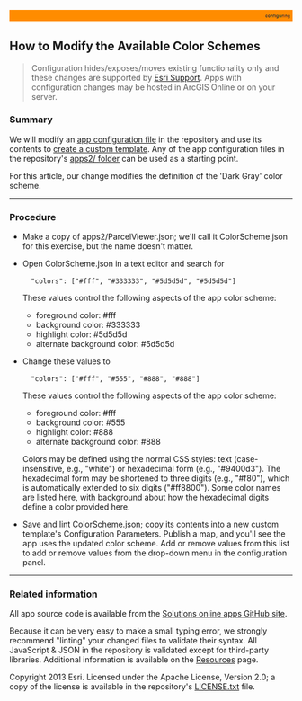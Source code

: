 [StartWithSplash.json]: ../examples2/StartWithSplash.json

[app configuration file]: UnderstandingConfigurationFile.md
[create a custom template]: HowToCreateCustomTemplate.md
[apps2/ folder]: ../../apps2/
[Solutions online apps GitHub site]: https://github.com/Esri/local-government-online-apps
[doc/examples2/ folder]: ../examples2/
[nls/ folder]: ../../nls/
[Resources]: Resources.md
[Esri Support]: http://support.esri.com/
[LICENSE.txt]: ../../LICENSE.txt

![](images/configuring.png)

## How to Modify the Available Color Schemes

> Configuration hides/exposes/moves existing functionality only and these changes are supported by [Esri Support][].
> Apps with configuration changes may be hosted in ArcGIS Online or on your server.

### Summary

We will modify an [app configuration file][] in the repository and use its contents to [create a custom template][]. Any of the app configuration files in the repository's [apps2/ folder] can be used as a starting point.

For this article, our change modifies the definition of the 'Dark Gray' color scheme.


----------
### Procedure

* Make a copy of apps2/ParcelViewer.json; we'll call it ColorScheme.json for this exercise, but the name doesn't matter.

* Open ColorScheme.json in a text editor and search for

        "colors": ["#fff", "#333333", "#5d5d5d", "#5d5d5d"]

    These values control the following aspects of the app color scheme:

    - foreground color: #fff
    - background color: #333333
    - highlight color: #5d5d5d
    - alternate background color: #5d5d5d

* Change these values to

        "colors": ["#fff", "#555", "#888", "#888"]

    These values control the following aspects of the app color scheme:

    - foreground color: #fff
    - background color: #555
    - highlight color: #888
    - alternate background color: #888

    Colors may be defined using the normal CSS styles: text (case-insensitive, e.g., "white") or hexadecimal form (e.g., "#9400d3"). The hexadecimal form may be shortened to three digits (e.g., "#f80"), which is automatically extended to six digits ("#ff8800"). Some color names are listed here, with background about how the hexadecimal digits define a color provided here.

* Save and lint ColorScheme.json; copy its contents into a new custom template's Configuration Parameters. Publish a map, and you'll see the app uses the updated color scheme. Add or remove values from this list to add or remove values from the drop-down menu in the configuration panel.

----------
### Related information

All app source code is available from the [Solutions online apps GitHub site][].

Because it can be very easy to make a small typing error, we strongly recommend "linting" your changed files to validate their syntax. All JavaScript & JSON in the repository is validated except for third-party libraries. Additional information is available on the [Resources][] page.

Copyright 2013 Esri. Licensed under the Apache License, Version 2.0; a copy of the license is available in the repository's [LICENSE.txt][] file.